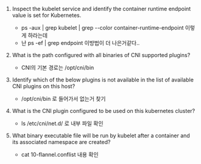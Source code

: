 1. Inspect the kubelet service and identify the container runtime endpoint value is set for Kubernetes.
    - ps -aux | grep kubelet | grep --color container-runtime-endpoint 이렇게 하라는데
    - 난 ps -ef | grep endpoint 이방법이 더 나은거같다..


2. What is the path configured with all binaries of CNI supported plugins?
    - CNI의 기본 경로는 /opt/cni/bin



3. Identify which of the below plugins is not available in the list of available CNI plugins on this host?
    - /opt/cni/bin 로 들어가서 없는거 찾기



4. What is the CNI plugin configured to be used on this kubernetes cluster?
    - ls /etc/cni/net.d/ 로 내부 파일 확인



5. What binary executable file will be run by kubelet after a container and its associated namespace are created?
    - cat 10-flannel.conflist 내용 확인